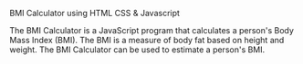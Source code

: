 BMI Calculator using HTML CSS & Javascript

The BMI Calculator is a JavaScript program that calculates a person's Body Mass Index (BMI). The BMI is a measure of body fat based on height and weight. The BMI Calculator can be used to estimate a person's BMI.
